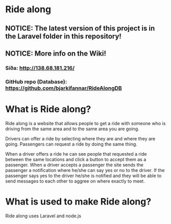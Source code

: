 # Ride along

## NOTICE: The latest version of this project is in the Laravel folder in this repository!

## NOTICE: More info on the Wiki!

### Síða: http://138.68.181.216/
### GitHub repo (Database): https://github.com/bjarkifannar/RideAlongDB

# What is Ride along?

Ride along is a website that allows people to get a ride with someone who is driving from the same area and to the same area you are going.

Drivers can offer a ride by selecting where they are and where they are going. Passengers can request a ride by doing the same thing.

When a driver offers a ride he can see people that requested a ride between the same locations and click a button to accept them as a passenger.
When a driver accepts a passenger the site sends the passenger a notification where he/she can say yes or no to the driver.
If the passenger says yes to the driver he/she is notified and they will be able to send messages to each other to aggree on where exactly to meet.

# What is used to make Ride along?

Ride along uses Laravel and node.js

